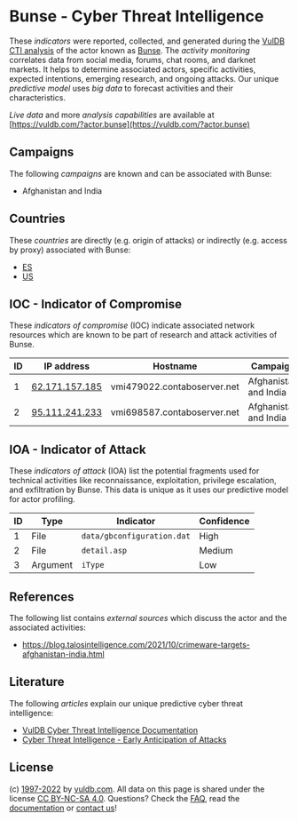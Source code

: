 # Bunse - Cyber Threat Intelligence

These _indicators_ were reported, collected, and generated during the [VulDB CTI analysis](https://vuldb.com/?kb.cti) of the actor known as [Bunse](https://vuldb.com/?actor.bunse). The _activity monitoring_ correlates data from social media, forums, chat rooms, and darknet markets. It helps to determine associated actors, specific activities, expected intentions, emerging research, and ongoing attacks. Our unique _predictive model_ uses _big data_ to forecast activities and their characteristics.

_Live data_ and more _analysis capabilities_ are available at [https://vuldb.com/?actor.bunse](https://vuldb.com/?actor.bunse)

## Campaigns

The following _campaigns_ are known and can be associated with Bunse:

* Afghanistan and India

## Countries

These _countries_ are directly (e.g. origin of attacks) or indirectly (e.g. access by proxy) associated with Bunse:

* [ES](https://vuldb.com/?country.es)
* [US](https://vuldb.com/?country.us)

## IOC - Indicator of Compromise

These _indicators of compromise_ (IOC) indicate associated network resources which are known to be part of research and attack activities of Bunse.

ID | IP address | Hostname | Campaign | Confidence
-- | ---------- | -------- | -------- | ----------
1 | [62.171.157.185](https://vuldb.com/?ip.62.171.157.185) | vmi479022.contaboserver.net | Afghanistan and India | High
2 | [95.111.241.233](https://vuldb.com/?ip.95.111.241.233) | vmi698587.contaboserver.net | Afghanistan and India | High

## IOA - Indicator of Attack

These _indicators of attack_ (IOA) list the potential fragments used for technical activities like reconnaissance, exploitation, privilege escalation, and exfiltration by Bunse. This data is unique as it uses our predictive model for actor profiling.

ID | Type | Indicator | Confidence
-- | ---- | --------- | ----------
1 | File | `data/gbconfiguration.dat` | High
2 | File | `detail.asp` | Medium
3 | Argument | `iType` | Low

## References

The following list contains _external sources_ which discuss the actor and the associated activities:

* https://blog.talosintelligence.com/2021/10/crimeware-targets-afghanistan-india.html

## Literature

The following _articles_ explain our unique predictive cyber threat intelligence:

* [VulDB Cyber Threat Intelligence Documentation](https://vuldb.com/?kb.cti)
* [Cyber Threat Intelligence - Early Anticipation of Attacks](https://www.scip.ch/en/?labs.20201022)

## License

(c) [1997-2022](https://vuldb.com/?kb.changelog) by [vuldb.com](https://vuldb.com/?kb.about). All data on this page is shared under the license [CC BY-NC-SA 4.0](https://creativecommons.org/licenses/by-nc-sa/4.0/). Questions? Check the [FAQ](https://vuldb.com/?kb.faq), read the [documentation](https://vuldb.com/?kb) or [contact us](https://vuldb.com/?contact)!
